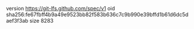 version https://git-lfs.github.com/spec/v1
oid sha256:fe67fbff4b9a49e9523bb82f583b636c7c9b990e39bffd1b61d6dc5daef3f3ab
size 8283
